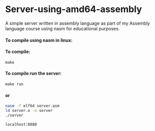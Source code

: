 # Server-using-amd64-assembly

A simple server written in assembly language as part of my Assembly language course using nasm for educational purposes.




#### To compile using nasm in linux:

#### To compile:

```make
make
```
#### To compile run the server:

```make
make run
```

#### or


``` bash
nasm -f elf64 server.asm
ld server.o -o server
./server
```
  

  
```bash
localhost:8888
```
